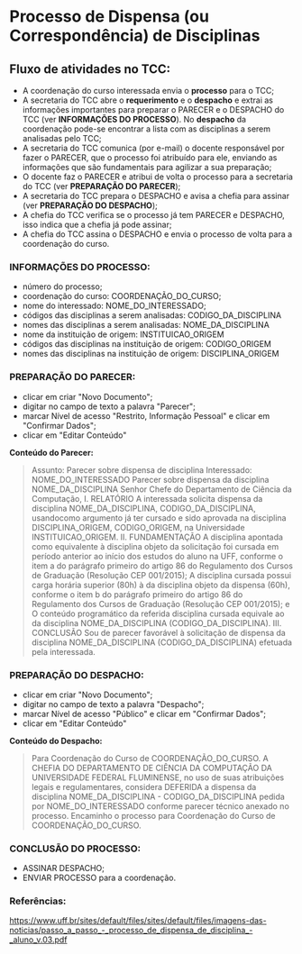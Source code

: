 # Processo de Dispensa (ou Correspondência) de Disciplinas

## Fluxo de atividades no TCC:
- A coordenação do curso interessada envia o __processo__ para o TCC;
- A secretaria do TCC abre o __requerimento__ e o __despacho__ e extrai as informações importantes para preparar o PARECER e o DESPACHO do TCC (ver __INFORMAÇÕES DO PROCESSO__). No __despacho__ da coordenação pode-se encontrar a lista com as disciplinas a serem analisadas pelo TCC;
- A secretaria do TCC comunica (por e-mail) o docente responsável por fazer o PARECER, que o processo foi atribuído para ele, enviando as informações que são fundamentais para agilizar a sua preparação;
- O docente faz o PARECER e atribui de volta o processo para a secretaria do TCC (ver __PREPARAÇÃO DO PARECER__);
- A secretaria do TCC prepara o DESPACHO e avisa a chefia para assinar (ver __PREPARAÇÃO DO DESPACHO__);
- A chefia do TCC verifica se o processo já tem PARECER e DESPACHO, isso indica que a chefia já pode assinar;
- A chefia do TCC assina o DESPACHO e envia o processo de volta para a coordenação do curso.

### INFORMAÇÕES DO PROCESSO:
- número do processo;
- coordenação do curso: COORDENAÇÃO_DO_CURSO;
- nome do interessado: NOME_DO_INTERESSADO;
- códigos das disciplinas a serem analisadas: CODIGO_DA_DISCIPLINA
- nomes das disciplinas a serem analisadas: NOME_DA_DISCIPLINA
- nome da instituição de origem: INSTITUICAO_ORIGEM
- códigos das disciplinas na instituição de origem: CODIGO_ORIGEM
- nomes das disciplinas na instituição de origem: DISCIPLINA_ORIGEM

### PREPARAÇÃO DO PARECER:
- clicar em criar "Novo Documento";
- digitar no campo de texto a palavra "Parecer";
- marcar Nível de acesso "Restrito, Informação Pessoal" e clicar em "Confirmar Dados";
- clicar em "Editar Conteúdo"

**Conteúdo do Parecer:**
>Assunto: Parecer sobre dispensa de disciplina
>Interessado: NOME_DO_INTERESSADO
>Parecer sobre dispensa da disciplina NOME_DA_DISCIPLINA
>Senhor Chefe do Departamento de Ciência da Computação,
>I. RELATÓRIO
>A interessada solicita dispensa da disciplina NOME_DA_DISCIPLINA, CODIGO_DA_DISCIPLINA, usandocomo argumento já ter cursado e sido aprovada na disciplina DISCIPLINA_ORIGEM, CODIGO_ORIGEM, na Universidade INSTITUICAO_ORIGEM.
>II. FUNDAMENTAÇÃO
>A disciplina apontada como equivalente à disciplina objeto da solicitação foi cursada em período anterior ao início dos estudos do aluno na UFF, conforme o item a do parágrafo primeiro do artigo 86 do Regulamento dos Cursos de Graduação (Resolução CEP 001/2015);
>A disciplina cursada possui carga horária superior (80h) à da disciplina objeto da dispensa (60h), conforme o item b do parágrafo primeiro do artigo 86 do Regulamento dos Cursos de Graduação (Resolução CEP 001/2015); e
O conteúdo programático da referida disciplina cursada equivale ao da disciplina NOME_DA_DISCIPLINA (CODIGO_DA_DISCIPLINA).
>III. CONCLUSÃO
>Sou de parecer favorável à solicitação de dispensa da disciplina NOME_DA_DISCIPLINA (CODIGO_DA_DISCIPLINA) efetuada pela interessada.


### PREPARAÇÃO DO DESPACHO:
- clicar em criar "Novo Documento";
- digitar no campo de texto a palavra "Despacho";
- marcar Nível de acesso "Público" e clicar em "Confirmar Dados";
- clicar em "Editar Conteúdo"

**Conteúdo do Despacho:**
>Para Coordenação do Curso de COORDENAÇÃO_DO_CURSO.
>A CHEFIA DO DEPARTAMENTO DE CIÊNCIA DA COMPUTAÇÃO DA UNIVERSIDADE FEDERAL FLUMINENSE, no uso de suas atribuições legais e regulamentares, considera DEFERIDA a dispensa da disciplina NOME_DA_DISCIPLINA - CODIGO_DA_DISCIPLINA pedida por NOME_DO_INTERESSADO conforme parecer técnico anexado no processo. Encaminho o processo para Coordenação do Curso de COORDENAÇÃO_DO_CURSO.


### CONCLUSÃO DO PROCESSO:
- ASSINAR DESPACHO;
- ENVIAR PROCESSO para a coordenação.
 

### Referências:
<https://www.uff.br/sites/default/files/sites/default/files/imagens-das-noticias/passo_a_passo_-_processo_de_dispensa_de_disciplina_-_aluno_v.03.pdf>
